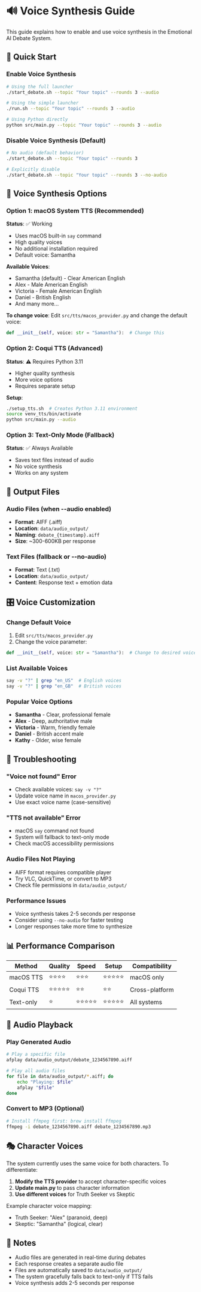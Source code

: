 # 🔊 Voice Synthesis Guide

This guide explains how to enable and use voice synthesis in the Emotional AI Debate System.

## 🎯 Quick Start

### Enable Voice Synthesis
```bash
# Using the full launcher
./start_debate.sh --topic "Your topic" --rounds 3 --audio

# Using the simple launcher
./run.sh --topic "Your topic" --rounds 3 --audio

# Using Python directly
python src/main.py --topic "Your topic" --rounds 3 --audio
```

### Disable Voice Synthesis (Default)
```bash
# No audio (default behavior)
./start_debate.sh --topic "Your topic" --rounds 3

# Explicitly disable
./start_debate.sh --topic "Your topic" --rounds 3 --no-audio
```

## 🎤 Voice Synthesis Options

### Option 1: macOS System TTS (Recommended)
**Status**: ✅ Working
- Uses macOS built-in `say` command
- High quality voices
- No additional installation required
- Default voice: Samantha

**Available Voices**:
- Samantha (default) - Clear American English
- Alex - Male American English  
- Victoria - Female American English
- Daniel - British English
- And many more...

**To change voice**:
Edit `src/tts/macos_provider.py` and change the default voice:
```python
def __init__(self, voice: str = "Samantha"):  # Change this
```

### Option 2: Coqui TTS (Advanced)
**Status**: ⚠️ Requires Python 3.11
- Higher quality synthesis
- More voice options
- Requires separate setup

**Setup**:
```bash
./setup_tts.sh  # Creates Python 3.11 environment
source venv_tts/bin/activate
python src/main.py --audio
```

### Option 3: Text-Only Mode (Fallback)
**Status**: ✅ Always Available
- Saves text files instead of audio
- No voice synthesis
- Works on any system

## 📁 Output Files

### Audio Files (when --audio enabled)
- **Format**: AIFF (.aiff)
- **Location**: `data/audio_output/`
- **Naming**: `debate_{timestamp}.aiff`
- **Size**: ~300-600KB per response

### Text Files (fallback or --no-audio)
- **Format**: Text (.txt)
- **Location**: `data/audio_output/`
- **Content**: Response text + emotion data

## 🎛️ Voice Customization

### Change Default Voice
1. Edit `src/tts/macos_provider.py`
2. Change the voice parameter:
```python
def __init__(self, voice: str = "Samantha"):  # Change to desired voice
```

### List Available Voices
```bash
say -v "?" | grep "en_US"  # English voices
say -v "?" | grep "en_GB"  # British voices
```

### Popular Voice Options
- **Samantha** - Clear, professional female
- **Alex** - Deep, authoritative male
- **Victoria** - Warm, friendly female
- **Daniel** - British accent male
- **Kathy** - Older, wise female

## 🔧 Troubleshooting

### "Voice not found" Error
- Check available voices: `say -v "?"`
- Update voice name in `macos_provider.py`
- Use exact voice name (case-sensitive)

### "TTS not available" Error
- macOS `say` command not found
- System will fallback to text-only mode
- Check macOS accessibility permissions

### Audio Files Not Playing
- AIFF format requires compatible player
- Try VLC, QuickTime, or convert to MP3
- Check file permissions in `data/audio_output/`

### Performance Issues
- Voice synthesis takes 2-5 seconds per response
- Consider using `--no-audio` for faster testing
- Longer responses take more time to synthesize

## 📊 Performance Comparison

| Method | Quality | Speed | Setup | Compatibility |
|--------|---------|-------|-------|---------------|
| macOS TTS | ⭐⭐⭐⭐ | ⭐⭐⭐ | ⭐⭐⭐⭐⭐ | macOS only |
| Coqui TTS | ⭐⭐⭐⭐⭐ | ⭐⭐ | ⭐⭐ | Cross-platform |
| Text-only | ⭐ | ⭐⭐⭐⭐⭐ | ⭐⭐⭐⭐⭐ | All systems |

## 🎵 Audio Playback

### Play Generated Audio
```bash
# Play a specific file
afplay data/audio_output/debate_1234567890.aiff

# Play all audio files
for file in data/audio_output/*.aiff; do
    echo "Playing: $file"
    afplay "$file"
done
```

### Convert to MP3 (Optional)
```bash
# Install ffmpeg first: brew install ffmpeg
ffmpeg -i debate_1234567890.aiff debate_1234567890.mp3
```

## 🎭 Character Voices

The system currently uses the same voice for both characters. To differentiate:

1. **Modify the TTS provider** to accept character-specific voices
2. **Update main.py** to pass character information
3. **Use different voices** for Truth Seeker vs Skeptic

Example character voice mapping:
- Truth Seeker: "Alex" (paranoid, deep)
- Skeptic: "Samantha" (logical, clear)

## 📝 Notes

- Audio files are generated in real-time during debates
- Each response creates a separate audio file
- Files are automatically saved to `data/audio_output/`
- The system gracefully falls back to text-only if TTS fails
- Voice synthesis adds 2-5 seconds per response
